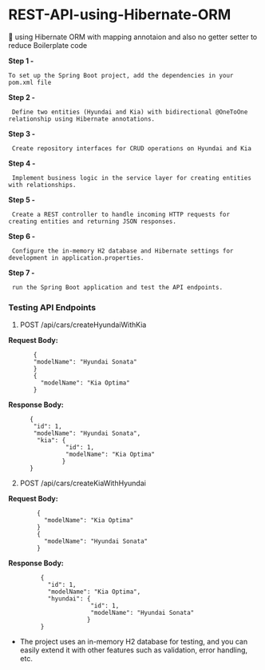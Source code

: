 # REST-API-using-Hibernate-ORM
🔸 using Hibernate ORM with mapping annotaion and also no getter setter to reduce Boilerplate code

  **Step 1 -**
  
    To set up the Spring Boot project, add the dependencies in your pom.xml file

  **Step 2 -**
  
     Define two entities (Hyundai and Kia) with bidirectional @OneToOne relationship using Hibernate annotations.

  **Step 3 -**
  
     Create repository interfaces for CRUD operations on Hyundai and Kia
  
  **Step 4 -**
  
     Implement business logic in the service layer for creating entities with relationships.

  **Step 5 -**

     Create a REST controller to handle incoming HTTP requests for creating entities and returning JSON responses.

  **Step 6 -**

     Configure the in-memory H2 database and Hibernate settings for development in application.properties.

  **Step 7 -**

     run the Spring Boot application and test the API endpoints.

### **Testing API Endpoints**

   1. POST  /api/cars/createHyundaiWithKia
     

   **Request Body:**
     
   ```
          {
          "modelName": "Hyundai Sonata"
          }
          {
            "modelName": "Kia Optima"
          }
   ```
   **Response Body:**

   ```
         {
          "id": 1,
          "modelName": "Hyundai Sonata",
           "kia": {
                   "id": 1,
                   "modelName": "Kia Optima"
                  }
         }

   ```

  2. POST  /api/cars/createKiaWithHyundai

  **Request Body:**

  ```
          {
            "modelName": "Kia Optima"
          }  
          {
            "modelName": "Hyundai Sonata"
          }

  ```

**Response Body:**

  ```
           {
             "id": 1,
             "modelName": "Kia Optima",
             "hyundai": {
                         "id": 1,
                         "modelName": "Hyundai Sonata"
                        }
           }
  ```


- The project uses an in-memory H2 database for testing, and you can easily extend it with other features such as validation, error handling, etc.
